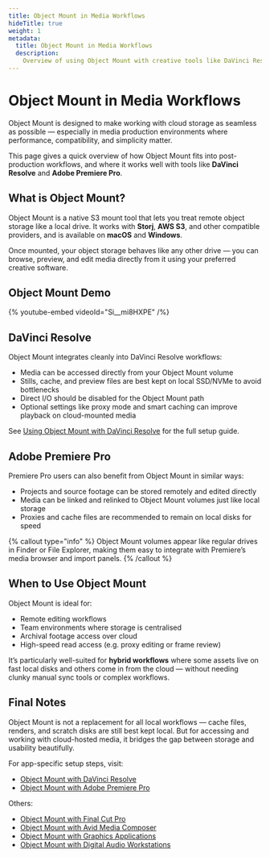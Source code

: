 ```yaml
---
title: Object Mount in Media Workflows
hideTitle: true
weight: 1
metadata:
  title: Object Mount in Media Workflows
  description:
    Overview of using Object Mount with creative tools like DaVinci Resolve and Adobe Premiere Pro
---
```


# Object Mount in Media Workflows

Object Mount is designed to make working with cloud storage as seamless as possible — especially in media production environments where performance, compatibility, and simplicity matter.

This page gives a quick overview of how Object Mount fits into post-production workflows, and where it works well with tools like **DaVinci Resolve** and **Adobe Premiere Pro**.



## What is Object Mount?

Object Mount is a native S3 mount tool that lets you treat remote object storage like a local drive. It works with **Storj**, **AWS S3**, and other compatible providers, and is available on **macOS** and **Windows**.

Once mounted, your object storage behaves like any other drive — you can browse, preview, and edit media directly from it using your preferred creative software.



## Object Mount Demo

{% youtube-embed videoId="Si__mi8HXPE" /%}



## DaVinci Resolve

Object Mount integrates cleanly into DaVinci Resolve workflows:

- Media can be accessed directly from your Object Mount volume  
- Stills, cache, and preview files are best kept on local SSD/NVMe to avoid bottlenecks  
- Direct I/O should be disabled for the Object Mount path  
- Optional settings like proxy mode and smart caching can improve playback on cloud-mounted media

See [Using Object Mount with DaVinci Resolve](./media-workflows/davinci-resolve) for the full setup guide.



## Adobe Premiere Pro

Premiere Pro users can also benefit from Object Mount in similar ways:

- Projects and source footage can be stored remotely and edited directly  
- Media can be linked and relinked to Object Mount volumes just like local storage  
- Proxies and cache files are recommended to remain on local disks for speed  

{% callout type="info" %}
Object Mount volumes appear like regular drives in Finder or File Explorer, making them easy to integrate with Premiere’s media browser and import panels.
{% /callout %}



## When to Use Object Mount

Object Mount is ideal for:

- Remote editing workflows  
- Team environments where storage is centralised  
- Archival footage access over cloud  
- High-speed read access (e.g. proxy editing or frame review)

It’s particularly well-suited for **hybrid workflows** where some assets live on fast local disks and others come in from the cloud — without needing clunky manual sync tools or complex workflows.



## Final Notes

Object Mount is not a replacement for all local workflows — cache files, renders, and scratch disks are still best kept local. But for accessing and working with cloud-hosted media, it bridges the gap between storage and usability beautifully.

For app-specific setup steps, visit:

- [Object Mount with DaVinci Resolve](./media-workflows/davinci-resolve/)  
- [Object Mount with Adobe Premiere Pro](./media-workflows/premiere-pro/)

Others: 

- [Object Mount with Final Cut Pro](./media-workflows/final-cut-pro/)
- [Object Mount with Avid Media Composer](./media-workflows/media-composer/)
- [Object Mount with Graphics Applications](./media-workflows/graphics/)
- [Object Mount with Digital Audio Workstations](./media-workflows/daw/)




